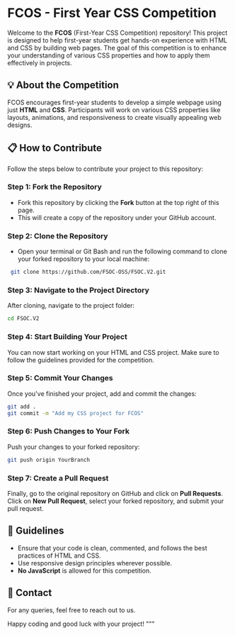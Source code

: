 # FCOS - First Year CSS Competition

Welcome to the **FCOS** (First-Year CSS Competition) repository! This project is designed to help first-year students get hands-on experience with HTML and CSS by building web pages. The goal of this competition is to enhance your understanding of various CSS properties and how to apply them effectively in projects.

## 💡 About the Competition
FCOS encourages first-year students to develop a simple webpage using just **HTML** and **CSS**. Participants will work on various CSS properties like layouts, animations, and responsiveness to create visually appealing web designs.

## 📋 How to Contribute

Follow the steps below to contribute your project to this repository:

### Step 1: Fork the Repository
- Fork this repository by clicking the **Fork** button at the top right of this page.
- This will create a copy of the repository under your GitHub account.

### Step 2: Clone the Repository
- Open your terminal or Git Bash and run the following command to clone your forked repository to your local machine:

```bash
 git clone https://github.com/FSOC-OSS/FSOC.V2.git
 ```
### Step 3: Navigate to the Project Directory
After cloning, navigate to the project folder:
  ```bash
  cd FSOC.V2
  ```
### Step 4: Start Building Your Project
You can now start working on your HTML and CSS project. Make sure to follow the guidelines provided for the competition.

### Step 5: Commit Your Changes
Once you've finished your project, add and commit the changes:
  ```bash
  git add .
  git commit -m "Add my CSS project for FCOS"
  ```

### Step 6: Push Changes to Your Fork
Push your changes to your forked repository:
  ```bash
  git push origin YourBranch
  ```

### Step 7: Create a Pull Request
Finally, go to the original repository on GitHub and click on **Pull Requests**. Click on **New Pull Request**, select your forked repository, and submit your pull request.

## 📜 Guidelines
- Ensure that your code is clean, commented, and follows the best practices of HTML and CSS.
- Use responsive design principles wherever possible.
- **No JavaScript** is allowed for this competition.

## 📧 Contact
For any queries, feel free to reach out to us.

Happy coding and good luck with your project!
"""
